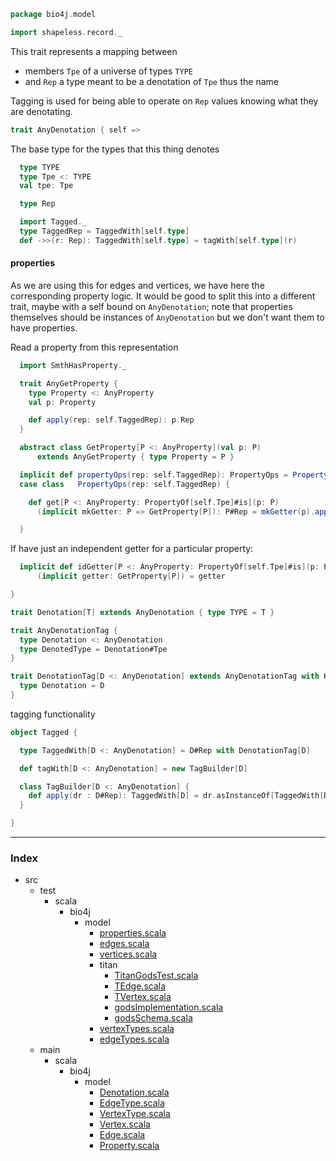
```scala
package bio4j.model

import shapeless.record._
```


This trait represents a mapping between 

- members `Tpe` of a universe of types `TYPE`
- and `Rep` a type meant to be a denotation of `Tpe` thus the name

Tagging is used for being able to operate on `Rep` values knowing what they are denotating.


```scala
trait AnyDenotation { self =>
```

The base type for the types that this thing denotes

```scala
  type TYPE
  type Tpe <: TYPE
  val tpe: Tpe

  type Rep

  import Tagged._
  type TaggedRep = TaggedWith[self.type]
  def ->>(r: Rep): TaggedWith[self.type] = tagWith[self.type](r)
```



#### properties

As we are using this for edges and vertices, we have here the corresponding property logic. It would be good to split this into a different trait, maybe with a self bound on `AnyDenotation`; note that properties themselves should be instances of `AnyDenotation` but we don't want them to have properties.


Read a property from this representation

```scala
  import SmthHasProperty._

  trait AnyGetProperty {
    type Property <: AnyProperty
    val p: Property

    def apply(rep: self.TaggedRep): p.Rep
  }

  abstract class GetProperty[P <: AnyProperty](val p: P) 
      extends AnyGetProperty { type Property = P }

  implicit def propertyOps(rep: self.TaggedRep): PropertyOps = PropertyOps(rep)
  case class   PropertyOps(rep: self.TaggedRep) {

    def get[P <: AnyProperty: PropertyOf[self.Tpe]#is](p: P)
      (implicit mkGetter: P => GetProperty[P]): P#Rep = mkGetter(p).apply(rep)

  }
```

If have just an independent getter for a particular property:

```scala
  implicit def idGetter[P <: AnyProperty: PropertyOf[self.Tpe]#is](p: P)
      (implicit getter: GetProperty[P]) = getter

}

trait Denotation[T] extends AnyDenotation { type TYPE = T }

trait AnyDenotationTag {
  type Denotation <: AnyDenotation
  type DenotedType = Denotation#Tpe
}

trait DenotationTag[D <: AnyDenotation] extends AnyDenotationTag with KeyTag[D, D#Rep] {
  type Denotation = D
}
```


tagging functionality


```scala
object Tagged {

  type TaggedWith[D <: AnyDenotation] = D#Rep with DenotationTag[D]

  def tagWith[D <: AnyDenotation] = new TagBuilder[D]

  class TagBuilder[D <: AnyDenotation] {
    def apply(dr : D#Rep): TaggedWith[D] = dr.asInstanceOf[TaggedWith[D]]
  }

}

```


------

### Index

+ src
  + test
    + scala
      + bio4j
        + model
          + [properties.scala][test/scala/bio4j/model/properties.scala]
          + [edges.scala][test/scala/bio4j/model/edges.scala]
          + [vertices.scala][test/scala/bio4j/model/vertices.scala]
          + titan
            + [TitanGodsTest.scala][test/scala/bio4j/model/titan/TitanGodsTest.scala]
            + [TEdge.scala][test/scala/bio4j/model/titan/TEdge.scala]
            + [TVertex.scala][test/scala/bio4j/model/titan/TVertex.scala]
            + [godsImplementation.scala][test/scala/bio4j/model/titan/godsImplementation.scala]
            + [godsSchema.scala][test/scala/bio4j/model/titan/godsSchema.scala]
          + [vertexTypes.scala][test/scala/bio4j/model/vertexTypes.scala]
          + [edgeTypes.scala][test/scala/bio4j/model/edgeTypes.scala]
  + main
    + scala
      + bio4j
        + model
          + [Denotation.scala][main/scala/bio4j/model/Denotation.scala]
          + [EdgeType.scala][main/scala/bio4j/model/EdgeType.scala]
          + [VertexType.scala][main/scala/bio4j/model/VertexType.scala]
          + [Vertex.scala][main/scala/bio4j/model/Vertex.scala]
          + [Edge.scala][main/scala/bio4j/model/Edge.scala]
          + [Property.scala][main/scala/bio4j/model/Property.scala]

[test/scala/bio4j/model/properties.scala]: ../../../../test/scala/bio4j/model/properties.scala.md
[test/scala/bio4j/model/edges.scala]: ../../../../test/scala/bio4j/model/edges.scala.md
[test/scala/bio4j/model/vertices.scala]: ../../../../test/scala/bio4j/model/vertices.scala.md
[test/scala/bio4j/model/titan/TitanGodsTest.scala]: ../../../../test/scala/bio4j/model/titan/TitanGodsTest.scala.md
[test/scala/bio4j/model/titan/TEdge.scala]: ../../../../test/scala/bio4j/model/titan/TEdge.scala.md
[test/scala/bio4j/model/titan/TVertex.scala]: ../../../../test/scala/bio4j/model/titan/TVertex.scala.md
[test/scala/bio4j/model/titan/godsImplementation.scala]: ../../../../test/scala/bio4j/model/titan/godsImplementation.scala.md
[test/scala/bio4j/model/titan/godsSchema.scala]: ../../../../test/scala/bio4j/model/titan/godsSchema.scala.md
[test/scala/bio4j/model/vertexTypes.scala]: ../../../../test/scala/bio4j/model/vertexTypes.scala.md
[test/scala/bio4j/model/edgeTypes.scala]: ../../../../test/scala/bio4j/model/edgeTypes.scala.md
[main/scala/bio4j/model/Denotation.scala]: Denotation.scala.md
[main/scala/bio4j/model/EdgeType.scala]: EdgeType.scala.md
[main/scala/bio4j/model/VertexType.scala]: VertexType.scala.md
[main/scala/bio4j/model/Vertex.scala]: Vertex.scala.md
[main/scala/bio4j/model/Edge.scala]: Edge.scala.md
[main/scala/bio4j/model/Property.scala]: Property.scala.md